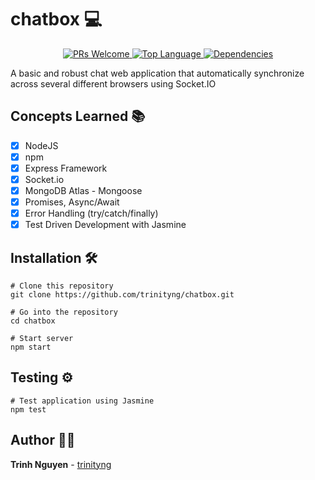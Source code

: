 # chatbox :computer:

<p align="center">
  <a href="https://github.com/trinityng/chatbox/pulls">
    <img src="https://img.shields.io/badge/PRs-welcome-green.svg" alt="PRs Welcome" />
  </a>
  <a href="https://www.javascript.com/">
    <img src="https://img.shields.io/github/languages/top/trinityng/chatbox" alt="Top Language" />
  </a>
  <a href="https://github.com/trinityng/chatbox/pulls">
    <img src="https://img.shields.io/david/trinityng/chatbox" alt="Dependencies" />
  </a>
</p>

A basic and robust chat web application that automatically synchronize across several different browsers using Socket.IO

## Concepts Learned :books:

- [x] NodeJS
- [x] npm
- [x] Express Framework
- [x] Socket.io
- [x] MongoDB Atlas - Mongoose
- [x] Promises, Async/Await
- [x] Error Handling (try/catch/finally)
- [x] Test Driven Development with Jasmine

## Installation :hammer_and_wrench:

```
# Clone this repository
git clone https://github.com/trinityng/chatbox.git

# Go into the repository
cd chatbox

# Start server
npm start

```

## Testing :gear:

```
# Test application using Jasmine
npm test
```

## Author :woman_technologist:

**Trinh Nguyen** - [trinityng](https://github.com/trinityng)
